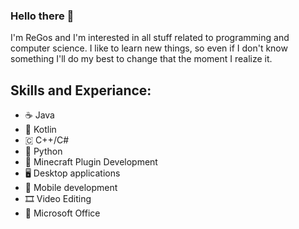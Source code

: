 ### Hello there 👋

I'm ReGos and I'm interested in all stuff related to programming and computer science.
I like to learn new things, so even if I don't know something I'll do my best to change that the moment I realize it.

## Skills and Experiance:
* ☕ Java
* 📱 Kotlin
* 🇨 C++/C#
* 🐍 Python
* 🔌 Minecraft Plugin Development
* 🖥️ Desktop applications
* 📱 Mobile development
* 🎞️ Video Editing
* 📝 Microsoft Office
